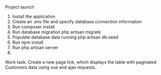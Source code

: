 Project launch

1) Install the application
2) Create an .env file and specify database connection information
3) Run composer install
4) Run database migration php artisan migrate
5) Populate database data running php artisan db:seed
6) Run npm install
7) Run php artisan server
8) 
Work task: Create a new page link, which displays the table with paginated Customers data using vue and ajax requests.
